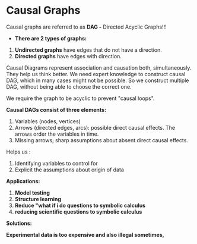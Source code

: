 # Causal Graphs

Causal graphs are referred to as **DAG -** Directed Acyclic Graphs!!!

* **There are 2 types of graphs:**

1. **Undirected graphs** have edges that do not have a direction.
2. **Directed graphs** have edges with direction.

Causal Diagrams represent association and causation both, simultaneously. They help us think better. We need expert knowledge to construct causal DAG, which in many cases might not be possible. So we construct multiple DAG, without being able to choose the correct one.

We require the graph to be acyclic to prevent "causal loops".

**Causal DAGs consist of three elements:** 

1. Variables \(nodes, vertices\) 
2. Arrows \(directed edges, arcs\): possible direct causal effects. The arrows order the variables in time.
3. Missing arrows; sharp assumptions about absent direct causal effects.

Helps us :

1. Identifying variables to control for
2. Explicit the assumptions about origin of data 

**Applications:**

1. **Model testing**
2. **Structure learning**
3. **Reduce "what if i do questions to symbolic calculus**
4. **reducing scientific questions to symbolic calculus**

**Solutions:**

**Experimental data is too expensive and also illegal sometimes,**



